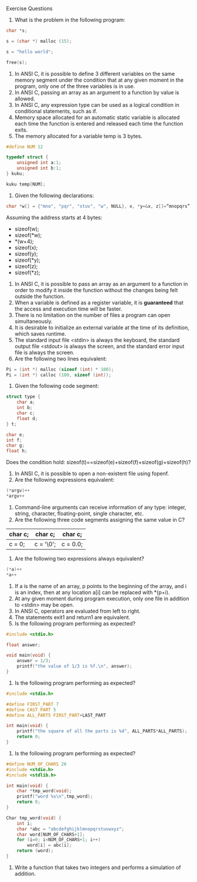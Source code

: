 



Exercise Questions

1. What is the problem in the following program:

```c
char *s;

s = (char *) malloc (15);

s = "hello world";

free(s);
```

1. In ANSI C, it is possible to define 3 different variables on the same memory segment under the condition that at any given moment in the program, only one of the three variables is in use.
2. In ANSI C, passing an array as an argument to a function by value is allowed.
3. In ANSI C, any expression type can be used as a logical condition in conditional statements, such as if.
4. Memory space allocated for an automatic static variable is allocated each time the function is entered and released each time the function exits.
5. The memory allocated for a variable temp is 3 bytes.

```c
#define NUM 12

typedef struct {
    unsigned int a:1;
    unsigned int b:1;
} kuku;

kuku temp[NUM];
```

1. Given the following declarations:

```c
char *w[] = {"mno", "pqr", "stuv", "w", NULL}, x, *y=&x, z[]=”mnopqrs”;
```

Assuming the address starts at 4 bytes:

- sizeof(w);
- sizeof(*w);
- *(w+4);
- sizeof(x);
- sizeof(y);
- sizeof(*y);
- sizeof(z);
- sizeof(*z);

1. In ANSI C, it is possible to pass an array as an argument to a function in order to modify it inside the function without the changes being felt outside the function.
2. When a variable is defined as a register variable, it is **guaranteed** that the access and execution time will be faster.
3. There is no limitation on the number of files a program can open simultaneously.
4. It is desirable to initialize an external variable at the time of its definition, which saves runtime.
5. The standard input file &lt;stdin&gt; is always the keyboard, the standard output file &lt;stdout&gt; is always the screen, and the standard error input file is always the screen.
6. Are the following two lines equivalent:

```c
Pi = (int *) malloc (sizeof (int) * 100);
Pi = (int *) calloc (100, sizeof (int));
```

1. Given the following code segment:

```c
struct type {
    char a;
    int b;
    char c;
    float d;
} t;

char e;
int f;
char g;
float h;
```

Does the condition hold: sizeof(t)==sizeof(e)+sizeof(f)+sizeof(g)+sizeof(h)?

1. In ANSI C, it is possible to open a non-existent file using fopenf.
2. Are the following expressions equivalent:

```c
(*argv)++
*argv++
```

1. Command-line arguments can receive information of any type: integer, string, character, floating-point, single character, etc.
2. Are the following three code segments assigning the same value in C?

| char c; | char c; | char c; |
| --- | --- | --- |
| c = 0; | c = '\0'; | c = 0.0; |

1. Are the following two expressions always equivalent?

```c
(*a)++
*a++
```

1. If a is the name of an array, p points to the beginning of the array, and i is an index, then at any location a[i] can be replaced with *(p+i).
2. At any given moment during program execution, only one file in addition to &lt;stdin&gt; may be open.
3. In ANSI C, operators are evaluated from left to right.
4. The statements exit1 and return1 are equivalent.
5. Is the following program performing as expected?

```c
#include <stdio.h>

float answer;

void main(void) {
    answer = 1/3;
    printf("the value of 1/3 is %f.\n", answer);
}
```

1. Is the following program performing as expected?

```c
#include <stdio.h>

#define FIRST_PART 7
#define CAST_PART 5
#define ALL_PARTS FIRST_PART+LAST_PART

int main(void) {
    printf("the square of all the parts is %d", ALL_PARTS*ALL_PARTS);
    return 0;
}
```

1. Is the following program performing as expected?

```c
#define NUM_OF_CHARS 26
#include <stdio.h>
#include <stdlib.h>

int main(void) {
    char *tmp_word(void);
    printf("word %s\n",tmp_word);
    return 0;
}

Char tmp_word(void) {
    int i;
    char *abc = "abcdefghijklmnopqrstuvwxyz";
    char word[NUM_OF_CHARS+1];
    for (i=0; i<NUM_OF_CHARS+1; i++)
        word[i] = abc[i];
    return (word);
}
```

1. Write a function that takes two integers and performs a simulation of addition.
```